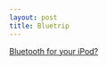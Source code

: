 ```yaml
--- 
layout: post
title: Bluetrip
---
```

<a href="http://www.griffintechnology.com/products/bluetrip/">Bluetooth for your iPod?</a>
